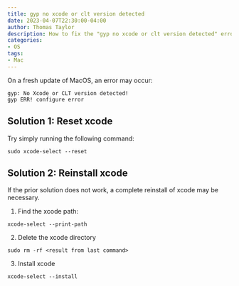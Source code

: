 ```yaml
---
title: gyp no xcode or clt version detected
date: 2023-04-07T22:30:00-04:00
author: Thomas Taylor
description: How to fix the "gyp no xcode or clt version detected" error for MacOS
categories:
- OS
tags:
- Mac
---
```


On a fresh update of MacOS, an error may occur:

```text
gyp: No Xcode or CLT version detected!  
gyp ERR! configure error
```

## Solution 1: Reset xcode


Try simply running the following command:

```shell
sudo xcode-select --reset
```

## Solution 2: Reinstall xcode

If the prior solution does not work, a complete reinstall of xcode may be necessary.

1. Find the xcode path:

```shell
xcode-select --print-path
```

2. Delete the xcode directory

```shell
sudo rm -rf <result from last command>
```

3. Install xcode

```shell
xcode-select --install
```
